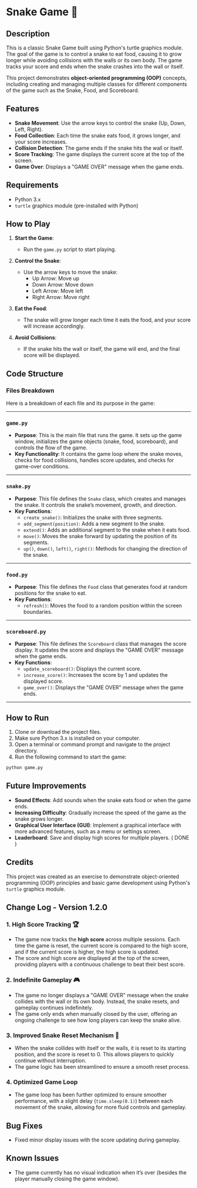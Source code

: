 # Snake Game 🐍

## Description

This is a classic Snake Game built using Python's turtle graphics module. The goal of the game is to control a snake to eat food, causing it to grow longer while avoiding collisions with the walls or its own body. The game tracks your score and ends when the snake crashes into the wall or itself.

This project demonstrates **object-oriented programming (OOP)** concepts, including creating and managing multiple classes for different components of the game such as the Snake, Food, and Scoreboard.

## Features

- **Snake Movement**: Use the arrow keys to control the snake (Up, Down, Left, Right).
- **Food Collection**: Each time the snake eats food, it grows longer, and your score increases.
- **Collision Detection**: The game ends if the snake hits the wall or itself.
- **Score Tracking**: The game displays the current score at the top of the screen.
- **Game Over**: Displays a "GAME OVER" message when the game ends.

## Requirements

- Python 3.x
- `turtle` graphics module (pre-installed with Python)

## How to Play

1. **Start the Game**:
   - Run the `game.py` script to start playing.

2. **Control the Snake**:
   - Use the arrow keys to move the snake:
     - Up Arrow: Move up
     - Down Arrow: Move down
     - Left Arrow: Move left
     - Right Arrow: Move right

3. **Eat the Food**:
   - The snake will grow longer each time it eats the food, and your score will increase accordingly.

4. **Avoid Collisions**:
   - If the snake hits the wall or itself, the game will end, and the final score will be displayed.

## Code Structure

### Files Breakdown

Here is a breakdown of each file and its purpose in the game:

---

### `game.py`

- **Purpose**: This is the main file that runs the game. It sets up the game window, initializes the game objects (snake, food, scoreboard), and controls the flow of the game.
- **Key Functionality**: It contains the game loop where the snake moves, checks for food collisions, handles score updates, and checks for game-over conditions.

---

### `snake.py`

- **Purpose**: This file defines the `Snake` class, which creates and manages the snake. It controls the snake’s movement, growth, and direction.
- **Key Functions**:
  - `create_snake()`: Initializes the snake with three segments.
  - `add_segment(position)`: Adds a new segment to the snake.
  - `extend()`: Adds an additional segment to the snake when it eats food.
  - `move()`: Moves the snake forward by updating the position of its segments.
  - `up()`, `down()`, `left()`, `right()`: Methods for changing the direction of the snake.

---

### `food.py`

- **Purpose**: This file defines the `Food` class that generates food at random positions for the snake to eat.
- **Key Functions**:
  - `refresh()`: Moves the food to a random position within the screen boundaries.

---

### `scoreboard.py`

- **Purpose**: This file defines the `Scoreboard` class that manages the score display. It updates the score and displays the "GAME OVER" message when the game ends.
- **Key Functions**:
  - `update_scoreboard()`: Displays the current score.
  - `increase_score()`: Increases the score by 1 and updates the displayed score.
  - `game_over()`: Displays the "GAME OVER" message when the game ends.

---

## How to Run

1. Clone or download the project files.
2. Make sure Python 3.x is installed on your computer.
3. Open a terminal or command prompt and navigate to the project directory.
4. Run the following command to start the game:

```bash
python game.py
```
## Future Improvements

- **Sound Effects**: Add sounds when the snake eats food or when the game ends.
- **Increasing Difficulty**: Gradually increase the speed of the game as the snake grows longer.
- **Graphical User Interface (GUI)**: Implement a graphical interface with more advanced features, such as a menu or settings screen.
- **Leaderboard**: Save and display high scores for multiple players. ( DONE )

## Credits

This project was created as an exercise to demonstrate object-oriented programming (OOP) principles and basic game development using Python's `turtle` graphics module.


## Change Log - Version 1.2.0

### 1. **High Score Tracking** 🏆
   - The game now tracks the **high score** across multiple sessions. Each time the game is reset, the current score is compared to the high score, and if the current score is higher, the high score is updated.
   - The score and high score are displayed at the top of the screen, providing players with a continuous challenge to beat their best score.

### 2. **Indefinite Gameplay** 🎮
   - The game no longer displays a "GAME OVER" message when the snake collides with the wall or its own body. Instead, the snake resets, and gameplay continues indefinitely.
   - The game only ends when manually closed by the user, offering an ongoing challenge to see how long players can keep the snake alive.

### 3. **Improved Snake Reset Mechanism** 🔄
   - When the snake collides with itself or the walls, it is reset to its starting position, and the score is reset to 0. This allows players to quickly continue without interruption.
   - The game logic has been streamlined to ensure a smooth reset process.

### 4. **Optimized Game Loop**
   - The game loop has been further optimized to ensure smoother performance, with a slight delay (`time.sleep(0.1)`) between each movement of the snake, allowing for more fluid controls and gameplay.
   
## Bug Fixes
- Fixed minor display issues with the score updating during gameplay.
  
## Known Issues
- The game currently has no visual indication when it’s over (besides the player manually closing the game window).
